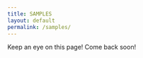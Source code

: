 ```yaml
---
title: SAMPLES
layout: default
permalink: /samples/
---
```


Keep an eye on this page! Come back soon!